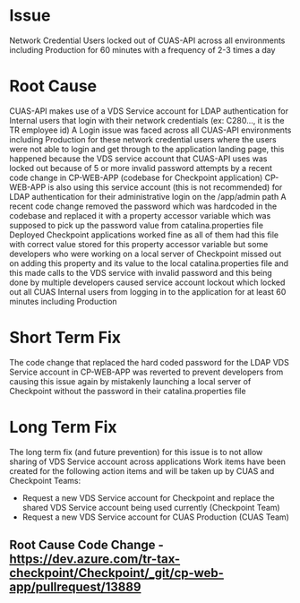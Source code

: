 # Issue
Network Credential Users locked out of CUAS-API across all environments including Production for 60 minutes with a frequency of 2-3 times a day

# Root Cause
CUAS-API makes use of a VDS Service account for LDAP authentication for Internal users that login with their network credentials (ex: C280..., it is the TR employee id)
A Login issue was faced across all CUAS-API environments including Production for these network credential users where the users were not able to login and get through to the application landing page, this happened because the VDS service account that CUAS-API uses was locked out because of 5 or more invalid password attempts by a recent code change in CP-WEB-APP (codebase for Checkpoint application)
CP-WEB-APP is also using this service account (this is not recommended) for LDAP authentication for their administrative login on the /app/admin path 
A recent code change removed the password which was hardcoded in the codebase and replaced it with a property accessor variable which was supposed to pick up the password value from catalina.properties file
Deployed Checkpoint applications worked fine as all of them had this file with correct value stored for this property accessor variable but some developers who were working on a local server of Checkpoint missed out on adding this property and its value to the local catalina.properties file and this made calls to the VDS service with invalid password and this being done by multiple developers caused service account lockout which locked out all CUAS Internal users from logging in to the application for at least 60 minutes including Production

# Short Term Fix
The code change that replaced the hard coded password for the LDAP VDS Service account in CP-WEB-APP was reverted to prevent developers from causing this issue again by mistakenly launching a local server of Checkpoint without the password in their catalina.properties file

# Long Term Fix
The long term fix (and future prevention) for this issue is to not allow sharing of VDS Service account across applications
Work items have been created for the following action items and will be taken up by CUAS and Checkpoint Teams:
- Request a new VDS Service account for Checkpoint and replace the shared VDS Service account being used currently (Checkpoint Team)
- Request a new VDS Service account for CUAS Production (CUAS Team)

## Root Cause Code Change - https://dev.azure.com/tr-tax-checkpoint/Checkpoint/_git/cp-web-app/pullrequest/13889
